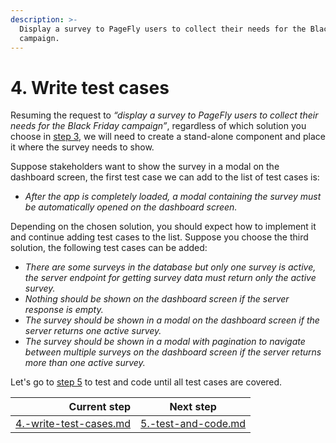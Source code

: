 ```yaml
---
description: >-
  Display a survey to PageFly users to collect their needs for the Black Friday
  campaign.
---
```


# 4. Write test cases

Resuming the request to _“display a survey to PageFly users to collect their needs for the Black Friday campaign”_, regardless of which solution you choose in [step 3](3.-choose-one-solution.md), we will need to create a stand-alone component and place it where the survey needs to show.

Suppose stakeholders want to show the survey in a modal on the dashboard screen, the first test case we can add to the list of test cases is:

* _After the app is completely loaded, a modal containing the survey must be automatically opened on the dashboard screen._

Depending on the chosen solution, you should expect how to implement it and continue adding test cases to the list. Suppose you choose the third solution, the following test cases can be added:

* _There are some surveys in the database but only one survey is active, the server endpoint for getting survey data must return only the active survey._
* _Nothing should be shown on the dashboard screen if the server response is empty._
* _The survey should be shown in a modal on the dashboard screen if the server returns one active survey._
* _The survey should be shown in a modal with pagination to navigate between multiple surveys on the dashboard screen if the server returns more than one active survey._

Let's go to [step 5](5.-test-and-code.md) to test and code until all test cases are covered.

|                                                            Current step | Next step                                                         |
| ----------------------------------------------------------------------: | ----------------------------------------------------------------- |
| [4.-write-test-cases.md](../processes/4.-write-test-cases.md "mention") | [5.-test-and-code.md](../processes/5.-test-and-code.md "mention") |

